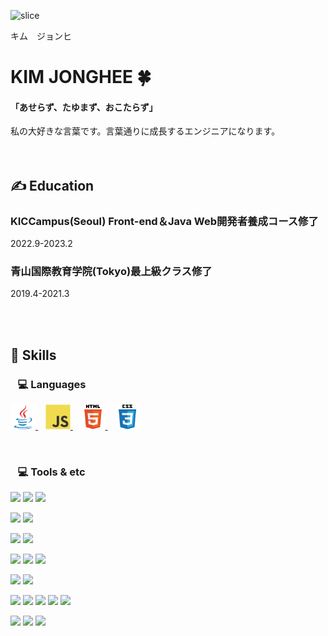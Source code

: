 ![slice](https://capsule-render.vercel.app/api?type=slice&color=auto&height=200&text=Welcome&fontAlign=70&rotate=13&fontAlignY=25&desc=desc%Hee'sGitHub!%Hee'sGitHub!%Hee'sGitHub!&descAlign=70.&descAlignY=44)

キム　ジョンヒ
# KIM JONGHEE 🍀
<h4> 「あせらず、たゆまず、おこたらず」</h4>
<div>
私の大好きな言葉です。言葉通りに成長するエンジニアになります。
</div>
<br><br>

## ✍️ Education
<div>
<h3>KICCampus(Seoul) Front-end＆Java Web開発者養成コース修了 </h3>2022.9-2023.2</div>
<h3>青山国際教育学院(Tokyo)最上級クラス修了</h3>2019.4-2021.3 

<br><br>

## 💪 Skills
<h3 align="left">&nbsp;&nbsp;&nbsp;💻&nbsp;Languages</h3>
<p align="left">
  <a href="https://www.java.com" target="_blank" rel="noreferrer"> <img src="https://raw.githubusercontent.com/devicons/devicon/master/icons/java/java-original.svg" alt="java" width="40" height="40"/> </a>
  &nbsp;&nbsp;
  <a href="https://developer.mozilla.org/en-US/docs/Web/JavaScript" target="_blank" rel="noreferrer"> <img src="https://raw.githubusercontent.com/devicons/devicon/master/icons/javascript/javascript-original.svg" alt="javascript" width="40" height="40"/> </a>
  &nbsp;&nbsp;
 <a href="https://www.w3.org/html/" target="_blank" rel="noreferrer"> <img src="https://raw.githubusercontent.com/devicons/devicon/master/icons/html5/html5-original-wordmark.svg" alt="html5" width="40" height="40"/> </a> 
  &nbsp;&nbsp;
  <a href="https://www.w3schools.com/css/" target="_blank" rel="noreferrer"> <img src="https://raw.githubusercontent.com/devicons/devicon/master/icons/css3/css3-original-wordmark.svg" alt="css3" width="40" height="40"/> </a></p>
<br>
<h3 align="left">&nbsp;&nbsp;&nbsp;💻&nbsp;Tools & etc</h3>




<img src="https://img.shields.io/badge/springboot-6DB33F?style=for-the-badge&logo=spring&logoColor=white"> <img src="https://img.shields.io/badge/Spring-6DB33F?style=for-the-badge&logo=Spring&logoColor=white"> <img src="https://img.shields.io/badge/bootstrap-7952B3?style=for-the-badge&logo=bootstrap&logoColor=black">

<img src="https://img.shields.io/badge/jquery-0769AD?style=for-the-badge&logo=jquery&logoColor=white"> <img src="https://img.shields.io/badge/json-000000?style=for-the-badge&logo=json&logoColor=white"> 

<img src="https://img.shields.io/badge/mariadb-003545?style=for-the-badge&logo=mariadb&logoColor=white"> <img src="https://img.shields.io/badge/MySQL-4479A1?style=for-the-badge&logo=MySQL&logoColor=white"> 

<img src="https://img.shields.io/badge/Eclipse-2C2255?style=for-the-badge&logo=Eclipse%20IDE&logoColor=white"> <img src="https://img.shields.io/badge/visualstudiocode-007ACC?style=for-the-badge&logo=VisualStudioCode&logoColor=white"> <img src="https://img.shields.io/badge/postman-FF6C37?style=for-the-badge&logo=postman&logoColor=white"> 

<img src="https://img.shields.io/badge/linux-FCC624?style=for-the-badge&logo=linux&logoColor=black"> <img src="https://img.shields.io/badge/apachetomcat-F8DC75?style=for-the-badge&logo=apachetomcat&logoColor=black">

 <img src="https://img.shields.io/badge/git-F05032?style=for-the-badge&logo=git&logoColor=white"> <img src="https://img.shields.io/badge/github-181717?style=for-the-badge&logo=github&logoColor=white"> <img src="https://img.shields.io/badge/notion-000000?style=for-the-badge&logo=notion&logoColor=white"> <img src="https://img.shields.io/badge/Slack-4A154B?style=for-the-badge&logo=Slack&logoColor=white"> <img src="https://img.shields.io/badge/discord-5865F2?style=for-the-badge&logo=discord&logoColor=white">

<img src="https://img.shields.io/badge/microsoftword-2B579A?style=for-the-badge&logo=microsoftword&logoColor=white"> <img src="https://img.shields.io/badge/microsoftexcel-217346?style=for-the-badge&logo=microsoftexcel&logoColor=white"> <img src="https://img.shields.io/badge/microsoftpowerpoint-B7472A?style=for-the-badge&logo=microsoftpowerpoint&logoColor=white"> 
